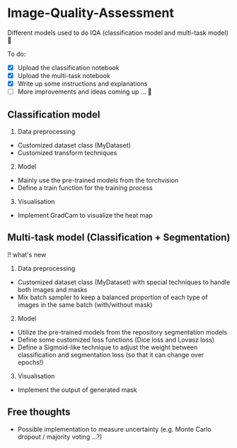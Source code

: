 # Image-Quality-Assessment
Different models used to do IQA (classification model and multi-task model) 🥳

To do:
- [X] Upload the classification notebook
- [X] Upload the multi-task notebook
- [X] Write up some instructions and explanations
- [ ] More improvements and ideas coming up ... 🧐

## Classification model

1. Data preprocessing
  - Customized dataset class (MyDataset)
  - Customized transform techniques

2. Model
  - Mainly use the pre-trained models from the torchvision
  - Define a train function for the training process

3. Visualisation
  - Implement GradCam to visualize the heat map

## Multi-task model (Classification + Segmentation) 

!! what's new

1. Data preprocessing
  - Customized dataset class (MyDataset) with special techniques to handle both images and masks
  - Mix batch sampler to keep a balanced proportion of each type of images in the same batch (with/without mask)

2. Model
  - Utilize the pre-trained models from the repository segmentation models
  - Define some customized loss functions (Dice loss and Lovasz loss)
  - Define a Sigmoid-like technique to adjust the weight between classification and segmentation loss (so that it can change over epochs!)

3. Visualisation
  - Implement the output of generated mask

## Free thoughts
- Possible implementation to measure uncertainty (e.g. Monte Carlo dropout / majority voting ...?)
